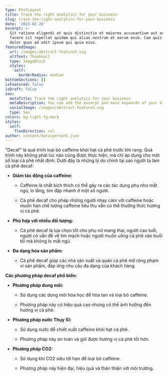 ```yaml
---
type: PostLayout
title: Track the right analytics for your business
slug: track-the-right-analytics-for-your-business
date: '2023-02-20'
excerpt: >-
  Sit ratione eligendi et quis distinctio et maiores accusantium aut accusamus
  facere sit repellat quidem qui alias nostrum et earum enim. Cum quis sint eos
  dolor quas ad odit ipsum qui quia eius.
featuredImage:
  url: /images/abstract-feature3.svg
  altText: Thumbnail
  type: ImageBlock
  styles:
    self:
      borderRadius: medium
bottomSections: []
isFeatured: false
isDraft: false
seo:
  metaTitle: Track the right analytics for your business
  metaDescription: You can add the excerpt and main keywords of your blog post here.
  socialImage: /images/abstract-feature3.svg
  type: Seo
colors: bg-light-fg-dark
styles:
  self:
    flexDirection: col
author: content/data/person5.json
---
```

"Decaf" là quá trình loại bỏ caffeine khỏi hạt cà phê trước khi rang. Quá trình này không phải lúc nào cũng được thực hiện, mà chỉ áp dụng cho một số loại cà phê nhất định. Dưới đây là những lý do chính tại sao người ta làm cà phê decaf:

*   **Giảm tác động của caffeine:**

    *   Caffeine là chất kích thích có thể gây ra các tác dụng phụ như mất ngủ, lo lắng, tim đập nhanh ở một số người.

    *   Cà phê decaf cho phép những người nhạy cảm với caffeine hoặc muốn hạn chế lượng caffeine tiêu thụ vẫn có thể thưởng thức hương vị cà phê.

*   **Phù hợp với nhiều đối tượng:**

    *   Cà phê decaf là lựa chọn tốt cho phụ nữ mang thai, người cao tuổi, người có vấn đề về tim mạch hoặc người muốn uống cà phê vào buổi tối mà không lo mất ngủ.

*   **Đa dạng hóa sản phẩm:**

    *   Cà phê decaf giúp các nhà sản xuất và quán cà phê mở rộng phạm vi sản phẩm, đáp ứng nhu cầu đa dạng của khách hàng.

**Các phương pháp decaf phổ biến:**

*   **Phương pháp dung môi:**

    *   Sử dụng các dung môi hóa học để hòa tan và loại bỏ caffeine.

    *   Phương pháp này có hiệu quả cao nhưng có thể ảnh hưởng đến hương vị cà phê.

*   **Phương pháp nước Thụy Sĩ:**

    *   Sử dụng nước để chiết xuất caffeine khỏi hạt cà phê.

    *   Phương pháp này an toàn và giữ được hương vị cà phê tốt hơn.

*   **Phương pháp CO2:**

    *   Sử dụng khí CO2 siêu tới hạn để loại bỏ caffeine.

    *   Phương pháp này hiện đại, hiệu quả và thân thiện với môi trường.


